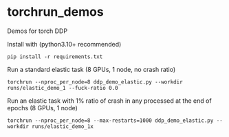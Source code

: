 # torchrun_demos

Demos for torch DDP

Install with (python3.10+ recommended)

```shell
pip install -r requirements.txt
```

Run a standard elastic task (8 GPUs, 1 node, no crash ratio)

```shell
torchrun --nproc_per_node=8 ddp_demo_elastic.py --workdir runs/elastic_demo_1 --fuck-ratio 0.0
```

Run an elastic task with 1% ratio of crash in any processed at the end of epochs (8 GPUs, 1 node)

```shell
torchrun --nproc_per_node=8 --max-restarts=1000 ddp_demo_elastic.py --workdir runs/elastic_demo_1x
```

